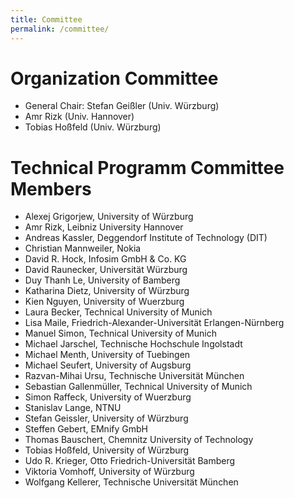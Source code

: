 ```yaml
---
title: Committee
permalink: /committee/
---
```


# Organization Committee

- General Chair: Stefan Geißler (Univ. Würzburg)
- Amr Rizk (Univ. Hannover)
- Tobias Hoßfeld (Univ. Würzburg)

# Technical Programm Committee Members
- Alexej Grigorjew, University of Würzburg
- Amr Rizk, Leibniz University Hannover
- Andreas Kassler, Deggendorf Institute of Technology (DIT)
- Christian Mannweiler, Nokia
- David R. Hock, Infosim GmbH & Co. KG
- David Raunecker, Universität Würzburg
- Duy Thanh Le, University of Bamberg
- Katharina Dietz, University of Würzburg
- Kien Nguyen, University of Wuerzburg
- Laura Becker, Technical University of Munich
- Lisa Maile, Friedrich-Alexander-Universität Erlangen-Nürnberg
- Manuel Simon, Technical University of Munich
- Michael Jarschel, Technische Hochschule Ingolstadt
- Michael Menth, University of Tuebingen
- Michael Seufert, University of Augsburg
- Razvan-Mihai Ursu, Technische Universität München
- Sebastian Gallenmüller, Technical University of Munich
- Simon Raffeck, University of Wuerzburg
- Stanislav Lange, NTNU
- Stefan Geissler, University of Würzburg
- Steffen Gebert, EMnify GmbH
- Thomas Bauschert, Chemnitz University of Technology
- Tobias Hoßfeld, University of Würzburg
- Udo R. Krieger, Otto Friedrich-Universität Bamberg
- Viktoria Vomhoff, University of Würzburg
- Wolfgang Kellerer, Technische Universität München
